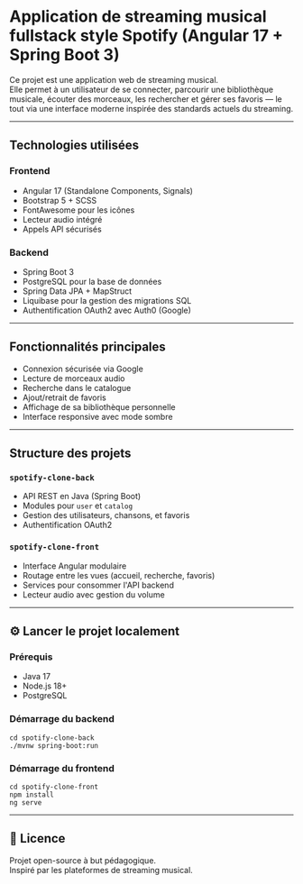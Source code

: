 # Application de streaming musical fullstack style Spotify (Angular 17 + Spring Boot 3)

Ce projet est une application web de streaming musical.  
Elle permet à un utilisateur de se connecter, parcourir une bibliothèque musicale, écouter des morceaux, les rechercher et gérer ses favoris — le tout via une interface moderne inspirée des standards actuels du streaming.

---

## Technologies utilisées

### Frontend
- Angular 17 (Standalone Components, Signals)
- Bootstrap 5 + SCSS
- FontAwesome pour les icônes
- Lecteur audio intégré
- Appels API sécurisés

### Backend
- Spring Boot 3
- PostgreSQL pour la base de données
- Spring Data JPA + MapStruct
- Liquibase pour la gestion des migrations SQL
- Authentification OAuth2 avec Auth0 (Google)

---

## Fonctionnalités principales

- Connexion sécurisée via Google
- Lecture de morceaux audio
- Recherche dans le catalogue
- Ajout/retrait de favoris
- Affichage de sa bibliothèque personnelle
- Interface responsive avec mode sombre

---

## Structure des projets

### `spotify-clone-back`
- API REST en Java (Spring Boot)
- Modules pour `user` et `catalog`
- Gestion des utilisateurs, chansons, et favoris
- Authentification OAuth2

### `spotify-clone-front`
- Interface Angular modulaire
- Routage entre les vues (accueil, recherche, favoris)
- Services pour consommer l'API backend
- Lecteur audio avec gestion du volume

---

## ⚙️ Lancer le projet localement

### Prérequis
- Java 17
- Node.js 18+
- PostgreSQL

### Démarrage du backend
```
cd spotify-clone-back
./mvnw spring-boot:run
```

### Démarrage du frontend
```
cd spotify-clone-front
npm install
ng serve
```

---

## 📜 Licence

Projet open-source à but pédagogique.  
Inspiré par les plateformes de streaming musical.

